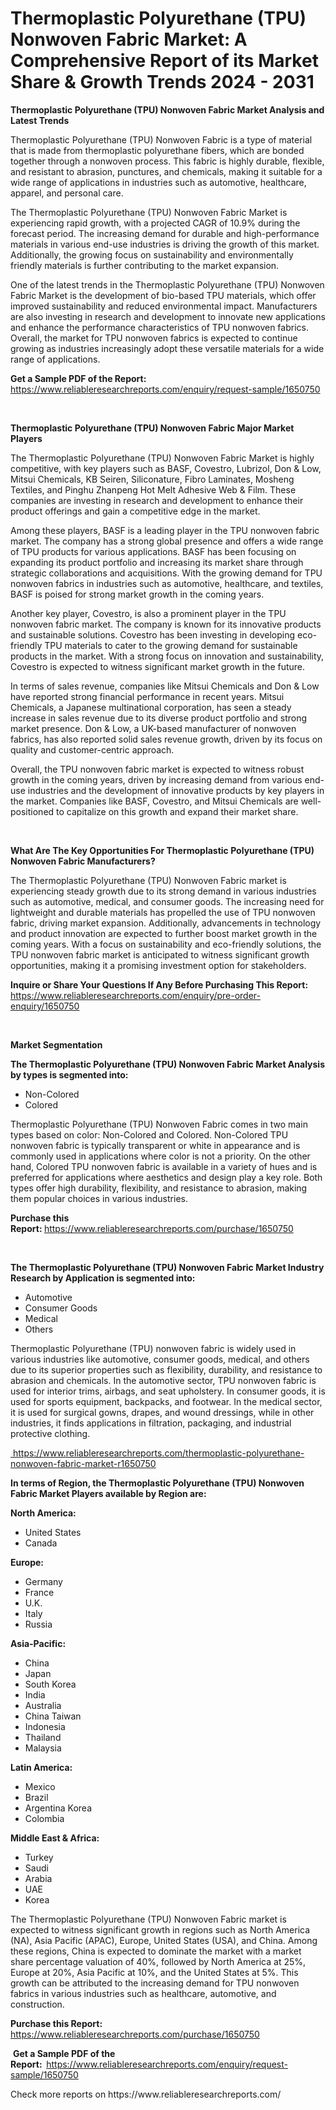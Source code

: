 <p><h1>Thermoplastic Polyurethane (TPU) Nonwoven Fabric Market: A Comprehensive Report of its Market Share & Growth Trends 2024 - 2031</h1></p><p><strong>Thermoplastic Polyurethane (TPU) Nonwoven Fabric Market Analysis and Latest Trends</strong></p>
<p><p>Thermoplastic Polyurethane (TPU) Nonwoven Fabric is a type of material that is made from thermoplastic polyurethane fibers, which are bonded together through a nonwoven process. This fabric is highly durable, flexible, and resistant to abrasion, punctures, and chemicals, making it suitable for a wide range of applications in industries such as automotive, healthcare, apparel, and personal care.</p><p>The Thermoplastic Polyurethane (TPU) Nonwoven Fabric Market is experiencing rapid growth, with a projected CAGR of 10.9% during the forecast period. The increasing demand for durable and high-performance materials in various end-use industries is driving the growth of this market. Additionally, the growing focus on sustainability and environmentally friendly materials is further contributing to the market expansion.</p><p>One of the latest trends in the Thermoplastic Polyurethane (TPU) Nonwoven Fabric Market is the development of bio-based TPU materials, which offer improved sustainability and reduced environmental impact. Manufacturers are also investing in research and development to innovate new applications and enhance the performance characteristics of TPU nonwoven fabrics. Overall, the market for TPU nonwoven fabrics is expected to continue growing as industries increasingly adopt these versatile materials for a wide range of applications.</p></p>
<p><strong>Get a Sample PDF of the Report:&nbsp;</strong> <a href="https://www.reliableresearchreports.com/enquiry/request-sample/1650750">https://www.reliableresearchreports.com/enquiry/request-sample/1650750</a></p>
<p>&nbsp;</p>
<p><strong>Thermoplastic Polyurethane (TPU) Nonwoven Fabric Major Market Players</strong></p>
<p><p>The Thermoplastic Polyurethane (TPU) Nonwoven Fabric Market is highly competitive, with key players such as BASF, Covestro, Lubrizol, Don & Low, Mitsui Chemicals, KB Seiren, Siliconature, Fibro Laminates, Mosheng Textiles, and Pinghu Zhanpeng Hot Melt Adhesive Web & Film. These companies are investing in research and development to enhance their product offerings and gain a competitive edge in the market.</p><p>Among these players, BASF is a leading player in the TPU nonwoven fabric market. The company has a strong global presence and offers a wide range of TPU products for various applications. BASF has been focusing on expanding its product portfolio and increasing its market share through strategic collaborations and acquisitions. With the growing demand for TPU nonwoven fabrics in industries such as automotive, healthcare, and textiles, BASF is poised for strong market growth in the coming years.</p><p>Another key player, Covestro, is also a prominent player in the TPU nonwoven fabric market. The company is known for its innovative products and sustainable solutions. Covestro has been investing in developing eco-friendly TPU materials to cater to the growing demand for sustainable products in the market. With a strong focus on innovation and sustainability, Covestro is expected to witness significant market growth in the future.</p><p>In terms of sales revenue, companies like Mitsui Chemicals and Don & Low have reported strong financial performance in recent years. Mitsui Chemicals, a Japanese multinational corporation, has seen a steady increase in sales revenue due to its diverse product portfolio and strong market presence. Don & Low, a UK-based manufacturer of nonwoven fabrics, has also reported solid sales revenue growth, driven by its focus on quality and customer-centric approach.</p><p>Overall, the TPU nonwoven fabric market is expected to witness robust growth in the coming years, driven by increasing demand from various end-use industries and the development of innovative products by key players in the market. Companies like BASF, Covestro, and Mitsui Chemicals are well-positioned to capitalize on this growth and expand their market share.</p></p>
<p>&nbsp;</p>
<p><strong>What Are The Key Opportunities For Thermoplastic Polyurethane (TPU) Nonwoven Fabric Manufacturers?</strong></p>
<p><p>The Thermoplastic Polyurethane (TPU) Nonwoven Fabric market is experiencing steady growth due to its strong demand in various industries such as automotive, medical, and consumer goods. The increasing need for lightweight and durable materials has propelled the use of TPU nonwoven fabric, driving market expansion. Additionally, advancements in technology and product innovation are expected to further boost market growth in the coming years. With a focus on sustainability and eco-friendly solutions, the TPU nonwoven fabric market is anticipated to witness significant growth opportunities, making it a promising investment option for stakeholders.</p></p>
<p><strong>Inquire or Share Your Questions If Any Before Purchasing This Report:</strong> <a href="https://www.reliableresearchreports.com/enquiry/pre-order-enquiry/1650750">https://www.reliableresearchreports.com/enquiry/pre-order-enquiry/1650750</a></p>
<p>&nbsp;</p>
<p><strong>Market Segmentation</strong></p>
<p><strong>The Thermoplastic Polyurethane (TPU) Nonwoven Fabric Market Analysis by types is segmented into:</strong></p>
<p><ul><li>Non-Colored</li><li>Colored</li></ul></p>
<p><p>Thermoplastic Polyurethane (TPU) Nonwoven Fabric comes in two main types based on color: Non-Colored and Colored. Non-Colored TPU nonwoven fabric is typically transparent or white in appearance and is commonly used in applications where color is not a priority. On the other hand, Colored TPU nonwoven fabric is available in a variety of hues and is preferred for applications where aesthetics and design play a key role. Both types offer high durability, flexibility, and resistance to abrasion, making them popular choices in various industries.</p></p>
<p><strong>Purchase this Report:&nbsp;</strong><a href="https://www.reliableresearchreports.com/purchase/1650750">https://www.reliableresearchreports.com/purchase/1650750</a></p>
<p>&nbsp;</p>
<p><strong>The Thermoplastic Polyurethane (TPU) Nonwoven Fabric Market Industry Research by Application is segmented into:</strong></p>
<p><ul><li>Automotive</li><li>Consumer Goods</li><li>Medical</li><li>Others</li></ul></p>
<p><p>Thermoplastic Polyurethane (TPU) nonwoven fabric is widely used in various industries like automotive, consumer goods, medical, and others due to its superior properties such as flexibility, durability, and resistance to abrasion and chemicals. In the automotive sector, TPU nonwoven fabric is used for interior trims, airbags, and seat upholstery. In consumer goods, it is used for sports equipment, backpacks, and footwear. In the medical sector, it is used for surgical gowns, drapes, and wound dressings, while in other industries, it finds applications in filtration, packaging, and industrial protective clothing.</p></p>
<p><a href="https://www.reliableresearchreports.com/thermoplastic-polyurethane-nonwoven-fabric-market-r1650750">&nbsp;https://www.reliableresearchreports.com/thermoplastic-polyurethane-nonwoven-fabric-market-r1650750</a></p>
<p><strong>In terms of Region, the Thermoplastic Polyurethane (TPU) Nonwoven Fabric Market Players available by Region are:</strong></p>
<p>
    <p> <strong> North America: </strong>
        <ul>
            <li>United States</li>
            <li>Canada</li>
        </ul>
        </p> 
    <p> <strong> Europe: </strong>
        <ul>
            <li>Germany</li>
            <li>France</li>
            <li>U.K.</li>
            <li>Italy</li>
            <li>Russia</li>
        </ul>
        </p> 
    <p> <strong> Asia-Pacific: </strong>
        <ul>
            <li>China</li>
            <li>Japan</li>
            <li>South Korea</li>
            <li>India</li>
            <li>Australia</li>
            <li>China Taiwan</li>
            <li>Indonesia</li>
            <li>Thailand</li>
            <li>Malaysia</li>
        </ul>
        </p> 
    <p> <strong> Latin America: </strong>
        <ul>
            <li>Mexico</li>
            <li>Brazil</li>
            <li>Argentina Korea</li>
            <li>Colombia</li>
        </ul>
        </p> 
    <p> <strong> Middle East & Africa: </strong>
        <ul>
            <li>Turkey</li>
            <li>Saudi</li>
            <li>Arabia</li>
            <li>UAE</li>
            <li>Korea</li>
        </ul>
    </p>
    </p>
<p><p>The Thermoplastic Polyurethane (TPU) Nonwoven Fabric market is expected to witness significant growth in regions such as North America (NA), Asia Pacific (APAC), Europe, United States (USA), and China. Among these regions, China is expected to dominate the market with a market share percentage valuation of 40%, followed by North America at 25%, Europe at 20%, Asia Pacific at 10%, and the United States at 5%. This growth can be attributed to the increasing demand for TPU nonwoven fabrics in various industries such as healthcare, automotive, and construction.</p></p>
<p><strong>Purchase this Report: </strong><a href="https://www.reliableresearchreports.com/purchase/1650750">https://www.reliableresearchreports.com/purchase/1650750</a></p>
<p>&nbsp;<strong>Get a Sample PDF of the Report:&nbsp;&nbsp;</strong><a href="https://www.reliableresearchreports.com/enquiry/request-sample/1650750">https://www.reliableresearchreports.com/enquiry/request-sample/1650750</a></p>
<p><strong></strong></p>
<p>Check more reports on https://www.reliableresearchreports.com/</p>